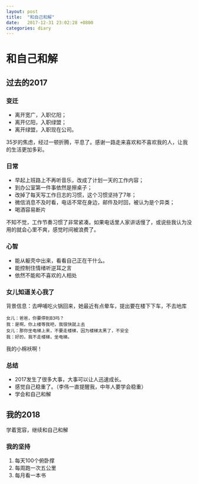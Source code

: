 ```yaml
---
layout: post
title:  "和自己和解"
date:   2017-12-31 23:02:28 +0800
categories: diary
---
```


# 和自己和解
## 过去的2017
### 变迁

* 离开宽广，入职亿阳；
* 离开亿阳，入职绿盟；
* 离开绿盟，入职现在公司。

35岁的焦虑，经过一顿折腾，平息了。感谢一路走来喜欢和不喜欢我的人，让我的生活更加多彩。

### 日常

* 早起上班路上不再听音乐，改成了计划一天的工作内容；
* 到办公室第一件事依然是擦桌子；
* 改掉了每天写工作日志的习惯，这个习惯坚持了7年；
* 微信消息不及时看，电话不常在身边，邮件及时回，被认为是个异类；
* 喝酒容易断片

不知不觉，工作节奏习惯了非常紧凑。如果电话里人家讲话慢了，或说些我认为没用的就会心里不爽，感觉时间被浪费了。

### 心智
* 能从躯壳中出来，看看自己正在干什么。
* 能控制住情绪听逆耳之言
* 依然不能和不喜欢的人相处

### 女儿知道关心我了
背景信息：去呷哺吃火锅回来，她最近有点晕车，提出要在楼下下车，不去地库
```
女儿：爸爸，你要停到B3吗？
我：是啊，你上楼等我吧，我很快就上去
女儿：那你坐电梯上来，不要走楼梯，因为楼梯太黑了，不安全
我：好的，我不走楼梯，坐电梯。
```
我的小棉袄啊！

### 总结
* 2017发生了很多大事，大事可以让人迅速成长。
* 感觉自己稳重了。（李伟一直提醒我，中年人要学会稳重）
* 学会和自己和解

## 我的2018

学着宽容，继续和自己和解

### 我的坚持
1. 每天100个俯卧撑
2. 每周跑一次五公里
3. 每月看一本书
